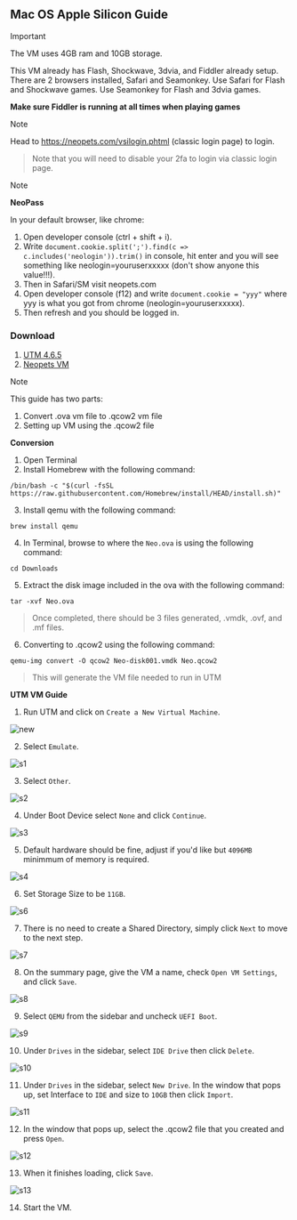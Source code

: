 ## Mac OS Apple Silicon Guide

>[!Important]
>The VM uses 4GB ram and 10GB storage.
>
>This VM already has Flash, Shockwave, 3dvia, and Fiddler already setup.
>There are 2 browsers installed, Safari and Seamonkey.
>Use Safari for Flash and Shockwave games.
>Use Seamonkey for Flash and 3dvia games.
>
>**Make sure Fiddler is running at all times when playing games**

>[!Note]
> Head to https://neopets.com/vsilogin.phtml (classic login page) to login. 
>> Note that you will need to disable your 2fa to login via classic login page. 

>[!Note]
>**NeoPass**
>
>In your default browser, like chrome:
>1. Open developer console (ctrl + shift + i).
>2. Write `document.cookie.split(';').find(c => c.includes('neologin')).trim()` in console, hit enter and you will see something like neologin=youruserxxxxx (don't show anyone this value!!!). 
>3. Then in Safari/SM visit neopets.com
>4. Open developer console (f12) and write `document.cookie = "yyy"` where yyy is what you got from chrome (neologin=youruserxxxxx). 
>5. Then refresh and you should be logged in.

### Download
1. [UTM 4.6.5](https://github.com/utmapp/UTM/releases/latest/download/UTM.dmg)
2. [Neopets VM](https://drive.proton.me/urls/3EYN0REJDM#Mn03YI2nMYW9)

>[!Note]
>This guide has two parts:
>1. Convert .ova vm file to .qcow2 vm file
>2. Setting up VM using the .qcow2 file

**Conversion** 
1. Open Terminal
2. Install Homebrew with the following command:
   
`/bin/bash -c "$(curl -fsSL https://raw.githubusercontent.com/Homebrew/install/HEAD/install.sh)"`

3. Install qemu with the following command:

`brew install qemu`

4. In Terminal, browse to where the `Neo.ova` is using the following command:

`cd Downloads`

5. Extract the disk image included in the ova with the following command: 

`tar -xvf Neo.ova`
> Once completed, there should be 3 files generated, .vmdk, .ovf, and .mf files.

6. Converting to .qcow2 using the following command:

`qemu-img convert -O qcow2 Neo-disk001.vmdk Neo.qcow2`
> This will generate the VM file needed to run in UTM

**UTM VM Guide**
1. Run UTM and click on `Create a New Virtual Machine`.

![new](https://github.com/user-attachments/assets/d33a5ca6-414e-4ca0-ad7a-9c5877b4fdf3)

2. Select `Emulate`.

![s1](https://github.com/user-attachments/assets/0a43ca5b-834a-420d-a50f-a97b827acdef)

3. Select `Other`.

![s2](https://github.com/user-attachments/assets/7cfcb429-ea22-4eeb-945f-dd25a13b53b4)

4. Under Boot Device select `None` and click `Continue`.

![s3](https://github.com/user-attachments/assets/e48c6176-9f19-42c9-ba1e-33502eb864b4)

5. Default hardware should be fine, adjust if you'd like but `4096MB` minimmum of memory is required.

![s4](https://github.com/user-attachments/assets/75fadcf2-087a-4a74-b2a1-2584ce897d50)

6. Set Storage Size to be `11GB`.

![s6](https://github.com/user-attachments/assets/33259fbf-13e2-4d40-9a52-3fd78667abcc)

7. There is no need to create a Shared Directory, simply click `Next` to move to the next step.

![s7](https://github.com/user-attachments/assets/f0d3d0e4-b95e-45d8-b2ba-2c334adbae56)

8. On the summary page, give the VM a name, check `Open VM Settings`, and click `Save`.

![s8](https://github.com/user-attachments/assets/f1465c5e-00e7-4596-9251-e8d7735fba6c)

9. Select `QEMU` from the sidebar and uncheck `UEFI Boot`.

![s9](https://github.com/user-attachments/assets/1461a2e1-e724-46a7-a454-862a188d6dc9)

10. Under `Drives` in the sidebar, select `IDE Drive` then click `Delete`.

![s10](https://github.com/user-attachments/assets/c9b5118a-965d-49f4-b5fa-4f798afa72c8)

11.  Under `Drives` in the sidebar, select `New Drive`. In the window that pops up, set Interface to `IDE` and size to `10GB` then click `Import`.

![s11](https://github.com/user-attachments/assets/73877f10-3789-47fb-a3c0-e5da9e8b67bf)

12. In the window that pops up, select the .qcow2 file that you created and press `Open`. 

![s12](https://github.com/user-attachments/assets/8a02cefa-bdc7-43c2-8639-bc476761bbac)

13. When it finishes loading, click `Save`.

![s13](https://github.com/user-attachments/assets/01bf1ecc-5506-40c2-91f1-05a86972ac89)

14. Start the VM. 
